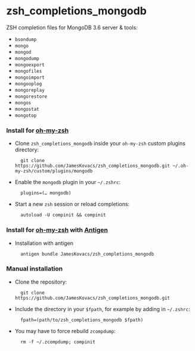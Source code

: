 # zsh_completions_mongodb

ZSH completion files for MongoDB 3.6 server & tools:
 * `bsondump`
 * `mongo`
 * `mongod`
 * `mongodump`
 * `mongoexport`
 * `mongofiles`
 * `mongoimport`
 * `mongooplog`
 * `mongoreplay`
 * `mongorestore`
 * `mongos`
 * `mongostat`
 * `mongotop`

### Install for [oh-my-zsh](http://github.com/robbyrussell/oh-my-zsh)

* Clone `zsh_completions_mongodb` inside your `oh-my-zsh` custom plugins directory:

        git clone https://github.com/JamesKovacs/zsh_completions_mongodb.git ~/.oh-my-zsh/custom/plugins/mongodb

* Enable the `mongodb` plugin in your `~/.zshrc`:

        plugins=(… mongodb)

* Start a new `zsh` session or reload completions:

        autoload -U compinit && compinit

### Install for [oh-my-zsh](http://github.com/robbyrussell/oh-my-zsh) with [Antigen](https://github.com/zsh-users/antigen)

* Installation with antigen

        antigen bundle JamesKovacs/zsh_completions_mongodb

### Manual installation

* Clone the repository:

        git clone https://github.com/JamesKovacs/zsh_completions_mongodb.git

* Include the directory in your `$fpath`, for example by adding in `~/.zshrc`:

        fpath=(path/to/zsh_completions_mongodb $fpath)

* You may have to force rebuild `zcompdump`:

        rm -f ~/.zcompdump; compinit
